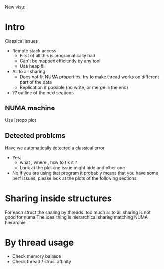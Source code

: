 New visu:

# Intro

Classical issues

+ Remote stack access
    + First of all this is programatically bad
    + Can't be mapped efficiently by any tool
    + Use heap !!!
+ All to all sharing
    + Does not fit NUMA properties, try to make thread works on different part
    of the data
    + Replication if possible (no write, or merge in the end)
+ ??
outline of the next sections

## NUMA machine

Use lstopo plot

## Detected problems

Have we automatically detected a classical error

+   Yes:
    + what , where , how to fix it ?
    + Look at the plot one issue might hide and other one
+   No
        If you are using that program it probably means that you have some
        perf issues, please look at the plots of the following sections

# Sharing inside structures

For each struct the sharing by threads.
too much all to all sharing is not good for numa
The ideal thing is hierarchical sharing matching NUMA hierarchie

# By thread usage

+ Check memory balance
+ Check thread / struct affinity
